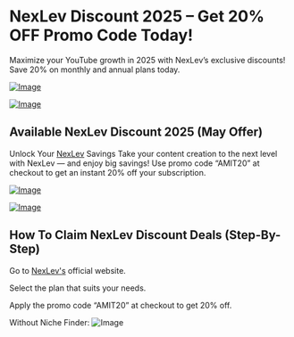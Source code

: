 # NexLev Discount 2025 – Get 20% OFF Promo Code Today!
Maximize your YouTube growth in 2025 with NexLev’s exclusive discounts! Save 20% on monthly and annual plans today.

[![Image](https://github.com/user-attachments/assets/851abe19-6cc1-43a7-9b72-f13b1f5fea17)](https://www.w3toys.com/blog/deals/nexlev-promo-code/)

[![Image](https://github.com/user-attachments/assets/5b70c831-c80a-403d-a836-0f7bb3da8581)](https://www.w3toys.com/blog/deals/nexlev-promo-code/)

## Available NexLev Discount 2025 (May Offer)
Unlock Your [NexLev](https://www.w3toys.com/blog/deals/nexlev-promo-code/) Savings
Take your content creation to the next level with NexLev — and enjoy big savings!
Use promo code “AMIT20” at checkout to get an instant 20% off your subscription.

[![Image](https://github.com/user-attachments/assets/851abe19-6cc1-43a7-9b72-f13b1f5fea17)](https://www.w3toys.com/blog/deals/nexlev-promo-code/)

[![Image](https://github.com/user-attachments/assets/5b70c831-c80a-403d-a836-0f7bb3da8581)](https://www.w3toys.com/blog/deals/nexlev-promo-code/)

## How To Claim NexLev Discount Deals (Step-By-Step)
Go to [NexLev's](https://amitsurti.com/nexlev) official website.

Select the plan that suits your needs.

Apply the promo code “AMIT20” at checkout to get 20% off.

Without Niche Finder:
![Image](https://github.com/user-attachments/assets/e0819823-80c4-4f2d-a33b-8435ded74615)
